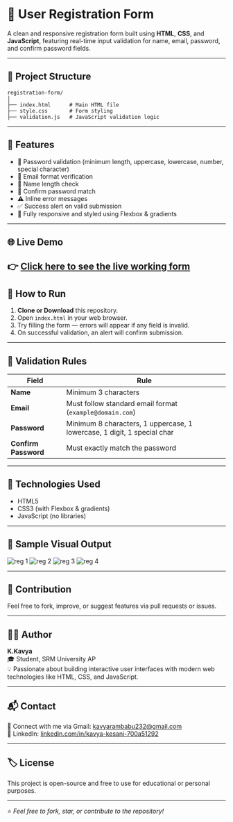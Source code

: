 # 📝 User Registration Form 

A clean and responsive registration form built using **HTML**, **CSS**, and **JavaScript**, featuring real-time input validation for name, email, password, and confirm password fields.

---

## 📁 Project Structure

```
registration-form/
│
├── index.html      # Main HTML file
├── style.css       # Form styling
├── validation.js   # JavaScript validation logic
```

---

## 🎯 Features

- 🔐 Password validation (minimum length, uppercase, lowercase, number, special character)
- 📧 Email format verification
- 🧑 Name length check
- 🔁 Confirm password match
- ⚠️ Inline error messages
- ✅ Success alert on valid submission
- 📱 Fully responsive and styled using Flexbox & gradients

---
## 🌐 Live Demo
👉 **[Click here to see the live working form ](https://sparkly-gelato-e78298.netlify.app/)**
---

## 🚀 How to Run

1. **Clone or Download** this repository.
2. Open `index.html` in your web browser.
3. Try filling the form — errors will appear if any field is invalid.
4. On successful validation, an alert will confirm submission.

---

## 📌 Validation Rules

| Field               | Rule                                                                 |
|--------------------|----------------------------------------------------------------------|
| **Name**           | Minimum 3 characters                                                 |
| **Email**          | Must follow standard email format (`example@domain.com`)             |
| **Password**       | Minimum 8 characters, 1 uppercase, 1 lowercase, 1 digit, 1 special char |
| **Confirm Password** | Must exactly match the password                                     |

---

## 🧠 Technologies Used

- HTML5
- CSS3 (with Flexbox & gradients)
- JavaScript (no libraries)

---

## 📸 Sample Visual Output
![reg 1](https://github.com/user-attachments/assets/ef6912d2-dfb5-41a6-b3a2-b14cdaee6389)
![reg 2](https://github.com/user-attachments/assets/20873b17-cf41-4742-b67d-94ea6cd642df)
![reg 3](https://github.com/user-attachments/assets/4b752ad1-e32a-469c-ad59-ea9d69b1f284)
![reg 4](https://github.com/user-attachments/assets/beda77ab-1711-44a3-b7bb-85a420ec2db6)

---

## 🤝 Contribution

Feel free to fork, improve, or suggest features via pull requests or issues.

---

## 🙋‍♀️ Author

**K.Kavya**  
🎓 Student, SRM University AP  
💡 Passionate about building interactive user interfaces with modern web technologies like HTML, CSS, and JavaScript.

---

## 📬 Contact

📧 Connect with me via Gmail: [kavyarambabu232@gmail.com](mailto:kavyarambabu232@gmail.com)  
🔗 LinkedIn: [linkedin.com/in/kavya-kesani-700a51292](https://www.linkedin.com/in/kavya-kesani-700a51292)

---

## 🏷️ License

This project is open-source and free to use for educational or personal purposes.

---

⭐ *Feel free to fork, star, or contribute to the repository!*
